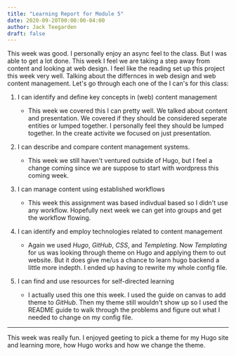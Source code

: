 ```yaml
---
title: "Learning Report for Module 5"
date: 2020-09-20T00:00:00-04:00
author: Jack Teegarden
draft: false
---
```


This week was good. I personally enjoy an async feel to the class. But I was able to get a lot done. This week I feel we are taking a step away from content and looking at web design. I feel like the reading set up this project this week very well. Talking about the differnces in web design and web content management.
Let's go through each one of the I can's for this class: 

1. I can identify and define key concepts in (web) content management

    - This week we covered this I can pretty well. We talked about content and presentation. We covered if they should be considered seperate entities or lumped
      together. I personally feel they should be lumped together. In the create activite we focused on just presentation.
    
2. I can describe and compare content management systems.

    - This week we still haven't ventured outside of Hugo, but I feel a change coming since we are suppose to start with wordpress this coming week.
  
3. I can manage content using established workflows

    - This week this assignment was based indivdual based so I didn't use any workflow. Hopefully next week we can get into groups and get the workflow flowing.
   
4. I can identify and employ technologies related to content management

    - Again we used *Hugo*, *GitHub*, *CSS*, and *Templeting*. Now *Templating* for us was looking through theme on Hugo and applying them to out website. But it
      does give me/us a chance to learn hugo backend a little more indepth. I  ended up having to rewrite my whole config file. 
   
5. I can find and use resources for self-directed learning
    
    - I actually used this one this week. I used the guide on canvas to add theme to *GitHub*. Then my theme still wouldn't show up so I used the README guide 
      to walk through the problems and figure out what I needed to change on my config file.
      
_________________________________________________________________________________________________

This week was really fun. I enjoyed geeting to pick a theme for my Hugo site and learning more, how
Hugo works and how we change the theme.
